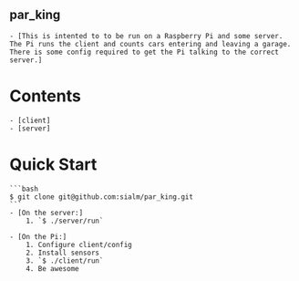 ## par_king
    - [This is intented to to be run on a Raspberry Pi and some server. The Pi runs the client and counts cars entering and leaving a garage. There is some config required to get the Pi talking to the correct server.]

# Contents
    - [client]
    - [server]

# Quick Start
    ```bash
    $ git clone git@github.com:sialm/par_king.git
    ```
    - [On the server:]
        1. `$ ./server/run`

    - [On the Pi:]
        1. Configure client/config
        2. Install sensors
        3. `$ ./client/run`
        4. Be awesome
